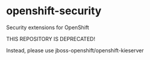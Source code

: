 # openshift-security
Security extensions for OpenShift

THIS REPOSITORY IS DEPRECATED!

Instead, please use jboss-openshift/openshift-kieserver
